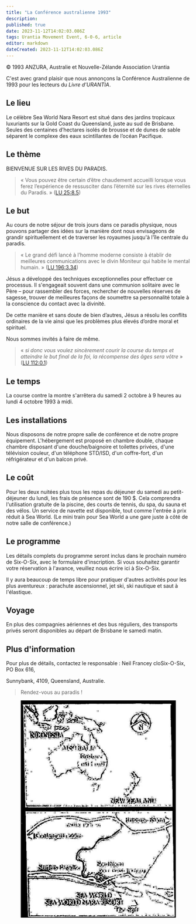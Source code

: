 ```yaml
---
title: "La Conférence australienne 1993"
description: 
published: true
date: 2023-11-12T14:02:03.086Z
tags: Urantia Movement Event, 6-0-6, article
editor: markdown
dateCreated: 2023-11-12T14:02:03.086Z
---
```



<p class="v-card v-sheet theme--light grey lighten-3 px-2 py-1">© 1993 ANZURA, Australie et Nouvelle-Zélande Association Urantia</p>


C'est avec grand plaisir que nous annonçons la Conférence Australienne de 1993 pour les lecteurs du _Livre d'URANTIA_.

## Le lieu

Le célèbre Sea World Nara Resort est situé dans des jardins tropicaux luxuriants sur la Gold Coast du Queensland, juste au sud de Brisbane. Seules des centaines d’hectares isolés de brousse et de dunes de sable séparent le complexe des eaux scintillantes de l’océan Pacifique.

## Le thème

BIENVENUE SUR LES RIVES DU PARADIS.

> « Vous pouvez être certain d’être chaudement accueilli lorsque vous ferez l’expérience de ressusciter dans l’éternité sur les rives éternelles du Paradis. » (<a id="a24_160"></a>[LU 25:8.5](/fr/The_Urantia_Book/25#p8_5))

## Le but

Au cours de notre séjour de trois jours dans ce paradis physique, nous pouvons partager des idées sur la manière dont nous envisageons de grandir spirituellement et de traverser les royaumes jusqu'à l'île centrale du paradis.

> « Le grand défi lancé à l’homme moderne consiste à établir de meilleures communications avec le divin Moniteur qui habite le mental humain. » (<a id="a30_145"></a>[LU 196:3.34](/fr/The_Urantia_Book/196#p3_34))

Jésus a développé des techniques exceptionnelles pour effectuer ce processus. Il s'engageait souvent dans une communion solitaire avec le Père – pour rassembler des forces, rechercher de nouvelles réserves de sagesse, trouver de meilleures façons de soumettre sa personnalité totale à la conscience du contact avec la divinité.

De cette manière et sans doute de bien d’autres, Jésus a résolu les conflits ordinaires de la vie ainsi que les problèmes plus élevés d’ordre moral et spirituel.

Nous sommes invités à faire de même.

> « _si donc vous voulez sincèrement courir la course du temps et atteindre le but final de la foi, la récompense des âges sera vôtre_ » (<a id="a38_138"></a>[LU 112:0.1](/fr/The_Urantia_Book/112#p0_1))

## Le temps

La course contre la montre s'arrêtera du samedi 2 octobre à 9 heures au lundi 4 octobre 1993 à midi.

## Les installations

Nous disposons de notre propre salle de conférence et de notre propre équipement. L'hébergement est proposé en chambre double, chaque chambre disposant d'une douche/baignoire et toilettes privées, d'une télévision couleur, d'un téléphone STD/ISD, d'un coffre-fort, d'un réfrigérateur et d'un balcon privé.

## Le coût

Pour les deux nuitées plus tous les repas du déjeuner du samedi au petit-déjeuner du lundi, les frais de présence sont de 190 $. Cela comprendra l'utilisation gratuite de la piscine, des courts de tennis, du spa, du sauna et des vélos. Un service de navette est disponible, tout comme l'entrée à prix réduit à Sea World. (Le mini train pour Sea World a une gare juste à côté de notre salle de conférence.)

## Le programme

Les détails complets du programme seront inclus dans le prochain numéro de Six-O-Six, avec le formulaire d'inscription. Si vous souhaitez garantir votre réservation à l'avance, veuillez nous écrire ici à Six-O-Six.

Il y aura beaucoup de temps libre pour pratiquer d'autres activités pour les plus aventureux : parachute ascensionnel, jet ski, ski nautique et saut à l'élastique.

## Voyage

En plus des compagnies aériennes et des bus réguliers, des transports privés seront disponibles au départ de Brisbane le samedi matin.

## Plus d'information

Pour plus de détails, contactez le responsable : Neil Francey cloSix-O-Six, PO Box 616,

Sunnybank, 4109, Queensland, Australie.

> Rendez-vous au paradis !

<figure id="Figure_3" class="image urantiapedia" alt="maps">
<img src="/image/article/606/maps.jpg">
</figure>

